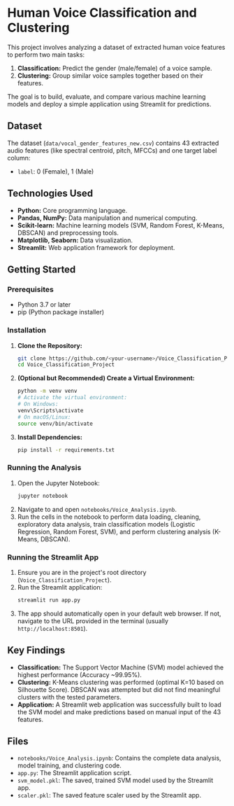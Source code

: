 # Human Voice Classification and Clustering

This project involves analyzing a dataset of extracted human voice features to perform two main tasks:

1.  **Classification:** Predict the gender (male/female) of a voice sample.
2.  **Clustering:** Group similar voice samples together based on their features.

The goal is to build, evaluate, and compare various machine learning models and deploy a simple application using Streamlit for predictions.

## Dataset

The dataset (`data/vocal_gender_features_new.csv`) contains 43 extracted audio features (like spectral centroid, pitch, MFCCs) and one target label column:

- `label`: 0 (Female), 1 (Male)

## Technologies Used

- **Python:** Core programming language.
- **Pandas, NumPy:** Data manipulation and numerical computing.
- **Scikit-learn:** Machine learning models (SVM, Random Forest, K-Means, DBSCAN) and preprocessing tools.
- **Matplotlib, Seaborn:** Data visualization.
- **Streamlit:** Web application framework for deployment.

## Getting Started

### Prerequisites

- Python 3.7 or later
- pip (Python package installer)

### Installation

1.  **Clone the Repository:**

    ```bash
    git clone https://github.com/<your-username>/Voice_Classification_Project.git
    cd Voice_Classification_Project
    ```

2.  **(Optional but Recommended) Create a Virtual Environment:**

    ```bash
    python -m venv venv
    # Activate the virtual environment:
    # On Windows:
    venv\Scripts\activate
    # On macOS/Linux:
    source venv/bin/activate
    ```

3.  **Install Dependencies:**
    ```bash
    pip install -r requirements.txt
    ```

### Running the Analysis

1.  Open the Jupyter Notebook:
    ```bash
    jupyter notebook
    ```
2.  Navigate to and open `notebooks/Voice_Analysis.ipynb`.
3.  Run the cells in the notebook to perform data loading, cleaning, exploratory data analysis, train classification models (Logistic Regression, Random Forest, SVM), and perform clustering analysis (K-Means, DBSCAN).

### Running the Streamlit App

1.  Ensure you are in the project's root directory (`Voice_Classification_Project`).
2.  Run the Streamlit application:
    ```bash
    streamlit run app.py
    ```
3.  The app should automatically open in your default web browser. If not, navigate to the URL provided in the terminal (usually `http://localhost:8501`).

## Key Findings

- **Classification:** The Support Vector Machine (SVM) model achieved the highest performance (Accuracy ~99.95%).
- **Clustering:** K-Means clustering was performed (optimal K=10 based on Silhouette Score). DBSCAN was attempted but did not find meaningful clusters with the tested parameters.
- **Application:** A Streamlit web application was successfully built to load the SVM model and make predictions based on manual input of the 43 features.

## Files

- `notebooks/Voice_Analysis.ipynb`: Contains the complete data analysis, model training, and clustering code.
- `app.py`: The Streamlit application script.
- `svm_model.pkl`: The saved, trained SVM model used by the Streamlit app.
- `scaler.pkl`: The saved feature scaler used by the Streamlit app.
